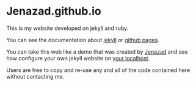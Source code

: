 Jenazad.github.io
=====================
This is my website developed on jekyll and ruby.

You can see the documentation about [jekyll](https://jekyllrb.com/) or [github pages](https://guides.github.com/features/pages/).

You can take this web like a demo that was created by [Jenazad](https://github.com/Jenazad/) and see how configure your own jekyll website on [your localhost](https://github.com/Jenazad/developConfig/tree/master/ruby).

Users are free to copy and re-use any and all of the code contained here without contacting me.
